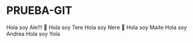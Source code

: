 # PRUEBA-GIT

Hola soy Ale!!! 💜
Hola soy Tere
Hola soy Nere 🐣
Hola soy Maite
Hola soy Andrea 
Hola soy Yola
